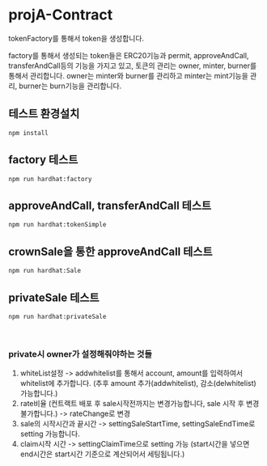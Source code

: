 # projA-Contract

tokenFactory를 통해서 token을 생성합니다.

factory를 통해서 생성되는 token들은 ERC20기능과 permit, approveAndCall, transferAndCall등의 기능을 가지고 있고,
토큰의 관리는 owner, minter, burner를 통해서 관리합니다. owner는 minter와 burner를 관리하고 minter는 mint기능을 관리, burner는 burn기능을 관리합니다.

## 테스트 환경설치

```
npm install
```

## factory 테스트

```
npm run hardhat:factory
```

## approveAndCall, transferAndCall 테스트

```
npm run hardhat:tokenSimple
```

## crownSale을 통한 approveAndCall 테스트

```
npm run hardhat:Sale
```


## privateSale 테스트

```
npm run hardhat:privateSale
```

<br>

### private시 owner가 설정해줘야하는 것들
1. whiteList설정 -> addwhitelist를 통해서 account, amount를 입력하여서 whitelist에 추가합니다. (추후 amount 추가(addwhitelist), 감소(delwhitelist) 가능합니다.)
2. rate비율 (컨트랙트 배포 후 sale시작전까지는 변경가능합니다, sale 시작 후 변경 불가합니다.) -> rateChange로 변경
3. sale의 시작시간과 끝시간 -> settingSaleStartTime, settingSaleEndTime로 setting 가능합니다.
4. claim시작 시간 -> settingClaimTime으로 setting 가능 (start시간을 넣으면 end시간은 start시간 기준으로 계산되어서 세팅됩니다.)